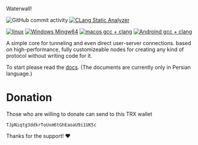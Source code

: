 Waterwall!

![GitHub commit activity](https://img.shields.io/github/commit-activity/m/radkesvat/WaterWall)
[![CLang Static Analyzer](https://github.com/radkesvat/WaterWall/actions/workflows/clang_static_analyzer.yml/badge.svg)](https://github.com/radkesvat/WaterWall/actions/workflows/clang_static_analyzer.yml)

[![linux](https://github.com/radkesvat/WaterWall/actions/workflows/cmake-multi-linux.yml/badge.svg)](https://github.com/radkesvat/WaterWall/actions/workflows/cmake-multi-linux.yml)
[![Windows Mingw64](https://github.com/radkesvat/WaterWall/actions/workflows/cmake-mingw-windows.yml/badge.svg)](https://github.com/radkesvat/WaterWall/actions/workflows/cmake-mingw-windows.yml)
[![macos gcc + clang](https://github.com/radkesvat/WaterWall/actions/workflows/cmake-multi-macos.yml/badge.svg)](https://github.com/radkesvat/WaterWall/actions/workflows/cmake-multi-macos.yml)
[![Androind gcc + clang](https://github.com/radkesvat/WaterWall/actions/workflows/cmake-multi-android.yml/badge.svg)](https://github.com/radkesvat/WaterWall/actions/workflows/cmake-multi-android.yml)
<!-- [![Ios build](https://github.com/radkesvat/WaterWall/actions/workflows/cmake-ios-build.yml/badge.svg)](https://github.com/radkesvat/WaterWall/actions/workflows/cmake-ios-build.yml) -->

A simple core for tunneling and even direct user-server connections. based on high-performance, fully customizeable nodes for creating any kind of protocol without writing code for it.

To start please read the [docs](https://github.com/radkesvat/WaterWall/wiki). (The documents are currently only in Persian language.)

# Donation

Those who are willing to donate can send to this TRX wallet

```
TJpNiqtg3ddkrToUxm6tGhEaoaU9i1UK5c
```

Thanks for the support! ❤
